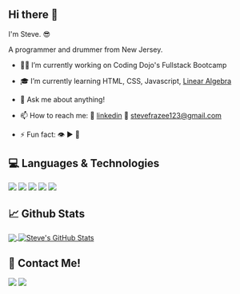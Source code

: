 ## Hi there 👋

I'm Steve. 😎

A programmer and drummer from New Jersey.

- 🐱‍👤 I’m currently working on Coding Dojo's Fullstack Bootcamp
- 🎓 I’m currently learning HTML, CSS, Javascript, [Linear Algebra](https://ocw.mit.edu/courses/mathematics/18-06-linear-algebra-spring-2010/) 
- 💬 Ask me about anything!
- 📫 How to reach me: 
        🔗 [linkedin]() 📧 [stevefrazee123@gmail.com]()
        
- ⚡ Fun fact: 👁 ▶ 🎵

## 💻 Languages & Technologies

![](https://img.shields.io/badge/c-%2312100E.svg?&style=for-the-badge&logo=c&logoColor=blue)
![](https://img.shields.io/badge/HTML-%2312100E.svg?&style=for-the-badge&logo=html5&logoColor=blue)
![](https://img.shields.io/badge/CSS-%2312100E.svg?&style=for-the-badge&logo=css3&logoColor=blue)
![](https://img.shields.io/badge/Python-%2312100E.svg?&style=for-the-badge&logo=python&logoColor=blue)
![](https://img.shields.io/badge/CSharp-%2312100E.svg?&style=for-the-badge&logo=csharp&logoColor=blue)


## 📈 Github Stats

<a href="https://github.com/steve3424">
  <img align="center" src="https://github-readme-stats.vercel.app/api/top-langs/?username=steve3424&title_color=ffffff&text_color=c9cacc&icon_color=2bbc8a&bg_color=1d1f21&langs_count=3" />
</a>
<a href="https://github.com/steve3424">
  <img align="center" src="https://github-readme-stats.vercel.app/api?username=steve3424&show_icons=true&line_height=27&count_private=true&title_color=ffffff&text_color=c9cacc&icon_color=2bbc8a&bg_color=1d1f21" alt="Steve's GitHub Stats" />
</a>

## 📣 Contact Me!

[![](https://img.shields.io/badge/linkedin-%2312100E.svg?&style=for-the-badge&logo=linkedin&logoColor=blue)](https://www.linkedin.com/in/steven-frazee/)
[![](https://img.shields.io/badge/email-%2312100E.svg?&style=for-the-badge&logo=gmail&logoColor=blue)](mailto:stevefrazee123@gmail.com)
